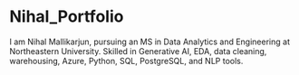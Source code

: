 # Nihal_Portfolio
I am Nihal Mallikarjun, pursuing an MS in Data Analytics and Engineering at Northeastern University. Skilled in Generative AI, EDA, data cleaning, warehousing, Azure, Python, SQL, PostgreSQL, and NLP tools.
